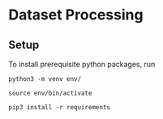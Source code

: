 # Dataset Processing



## Setup

To install prerequisite python packages, run
```
python3 -m venv env/

source env/bin/activate

pip3 install -r requirements 
```